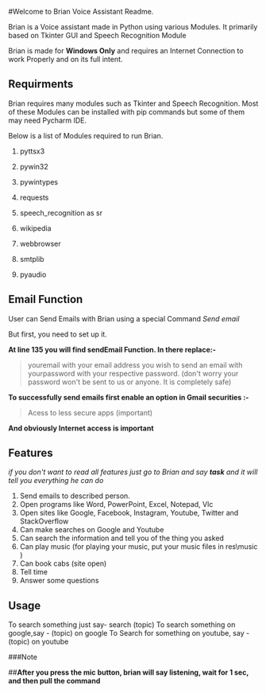 #Welcome to Brian Voice Assistant Readme.

Brian is a Voice assistant made in Python using various Modules. It primarily based on 
Tkinter GUI and Speech Recognition Module

Brian is made for **Windows Only** and requires an Internet Connection to work Properly and 
on its full intent.

## Requirments 

Brian requires many modules such as Tkinter and Speech Recognition.
Most of these Modules can be installed with pip commands but some of them
may need Pycharm IDE.

Below is a list of Modules required to run Brian.

1. pyttsx3

2. pywin32

3. pywintypes

4. requests

5. speech_recognition as sr

6. wikipedia

7. webbrowser

8. smtplib

9. pyaudio


## Email Function

User can Send Emails with Brian using a special Command _Send email_

But first, you need to set up it.

**At line 135 you will find sendEmail Function. In there replace:-**

> youremail with your email address you wish to send an email with
> yourpassword with your respective password. (don't worry your password won't be sent to us or anyone. It is completely safe)

**To successfully send emails first enable an option in Gmail securities :-**

>Acess to less secure apps (important)

**And obviously Internet access is important**


## Features

_if you don't want to read all features just go to Brian and say **task** and it will tell
you everything he can do_

1. Send emails to described person.	
2. Open programs like Word, PowerPoint, Excel, Notepad, Vlc	
3. Open sites like Google, Facebook, Instagram, Youtube, Twitter and StackOverflow	 
4. Can make searches on Google and Youtube 
5. Can search the information and tell you of the thing you asked 
6. Can play music (for playing your music, put your music files in res\music )	     
7. Can book cabs (site open)	     						             
8. Tell time									     
9. Answer some questions


## Usage

To search something just say- search (topic)
To search something on google,say - (topic) on google
To Search for something on youtube, say - (topic) on youtube


###Note

##**After you press the mic button, brian will say listening, wait for 1 sec, and then pull the command**
